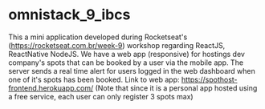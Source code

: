 # omnistack_9_ibcs
This a mini application developed during Rocketseat's (https://rocketseat.com.br/week-9) workshop regarding ReactJS, ReactNative NodeJS. We have a web app (responsive) for hostings dev company's spots that can be booked by a user via the mobile app. The server sends a real time alert for users logged in the web dashboard when one of it's spots has been booked.
Link to web app: https://spothost-frontend.herokuapp.com/ (Note that since it is a personal app hosted using a free service, each user can only register 3 spots max)
